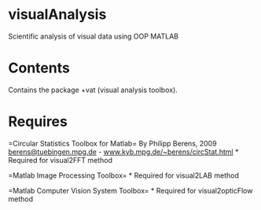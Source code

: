 visualAnalysis
==============

Scientific analysis of visual data using OOP MATLAB


Contents
========

Contains the package +vat (visual analysis toolbox).

Requires
========

=Circular Statistics Toolbox for Matlab=
By Philipp Berens, 2009
berens@tuebingen.mpg.de - www.kyb.mpg.de/~berens/circStat.html
    * Required for visual2FFT method


=Matlab Image Processing Toolbox=
    * Required for visual2LAB method

=Matlab Computer Vision System Toolbox=
    * Required for visual2opticFlow method
